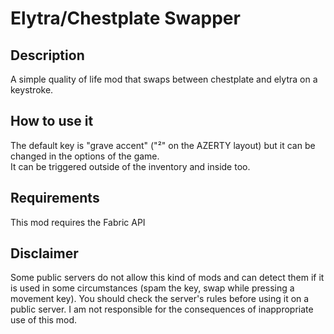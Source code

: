 # Elytra/Chestplate Swapper

## Description

A simple quality of life mod that swaps between chestplate and elytra on a keystroke.

## How to use it

The default key is "grave accent" ("²" on the AZERTY layout) but it can be changed in the options of the game.  
It can be triggered outside of the inventory and inside too. 

## Requirements

This mod requires the Fabric API

## Disclaimer

Some public servers do not allow this kind of mods and can detect them if it is used in some circumstances (spam the key, swap while pressing a movement key). You should check the server's rules before using it on a public server. I am not responsible for the consequences of inappropriate use of this mod.
